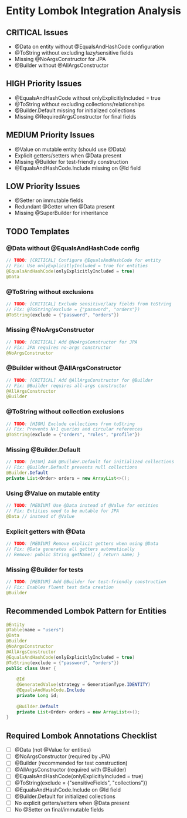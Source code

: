 # Entity Lombok Integration Analysis

## CRITICAL Issues
- @Data on entity without @EqualsAndHashCode configuration
- @ToString without excluding lazy/sensitive fields
- Missing @NoArgsConstructor for JPA
- @Builder without @AllArgsConstructor

## HIGH Priority Issues
- @EqualsAndHashCode without onlyExplicitlyIncluded = true
- @ToString without excluding collections/relationships
- @Builder.Default missing for initialized collections
- Missing @RequiredArgsConstructor for final fields

## MEDIUM Priority Issues
- @Value on mutable entity (should use @Data)
- Explicit getters/setters when @Data present
- Missing @Builder for test-friendly construction
- @EqualsAndHashCode.Include missing on @Id field

## LOW Priority Issues
- @Setter on immutable fields
- Redundant @Getter when @Data present
- Missing @SuperBuilder for inheritance

## TODO Templates

### @Data without @EqualsAndHashCode config
```java
// TODO: [CRITICAL] Configure @EqualsAndHashCode for entity
// Fix: Use onlyExplicitlyIncluded = true for entities
@EqualsAndHashCode(onlyExplicitlyIncluded = true)
@Data
```

### @ToString without exclusions
```java
// TODO: [CRITICAL] Exclude sensitive/lazy fields from toString
// Fix: @ToString(exclude = {"password", "orders"})
@ToString(exclude = {"password", "orders"})
```

### Missing @NoArgsConstructor
```java
// TODO: [CRITICAL] Add @NoArgsConstructor for JPA
// Fix: JPA requires no-args constructor
@NoArgsConstructor
```

### @Builder without @AllArgsConstructor
```java
// TODO: [CRITICAL] Add @AllArgsConstructor for @Builder
// Fix: @Builder requires all-args constructor
@AllArgsConstructor
@Builder
```


### @ToString without collection exclusions
```java
// TODO: [HIGH] Exclude collections from toString
// Fix: Prevents N+1 queries and circular references
@ToString(exclude = {"orders", "roles", "profile"})
```

### Missing @Builder.Default
```java
// TODO: [HIGH] Add @Builder.Default for initialized collections
// Fix: @Builder.Default prevents null collections
@Builder.Default
private List<Order> orders = new ArrayList<>();
```


### Using @Value on mutable entity
```java
// TODO: [MEDIUM] Use @Data instead of @Value for entities
// Fix: Entities need to be mutable for JPA
@Data // instead of @Value
```

### Explicit getters with @Data
```java
// TODO: [MEDIUM] Remove explicit getters when using @Data
// Fix: @Data generates all getters automatically
// Remove: public String getName() { return name; }
```

### Missing @Builder for tests
```java
// TODO: [MEDIUM] Add @Builder for test-friendly construction
// Fix: Enables fluent test data creation
@Builder
```

## Recommended Lombok Pattern for Entities
```java
@Entity
@Table(name = "users")
@Data
@Builder
@NoArgsConstructor
@AllArgsConstructor
@EqualsAndHashCode(onlyExplicitlyIncluded = true)
@ToString(exclude = {"password", "orders"})
public class User {
    
    @Id
    @GeneratedValue(strategy = GenerationType.IDENTITY)
    @EqualsAndHashCode.Include
    private Long id;
    
    @Builder.Default
    private List<Order> orders = new ArrayList<>();
}
```

## Required Lombok Annotations Checklist
- [ ] @Data (not @Value for entities)
- [ ] @NoArgsConstructor (required by JPA)
- [ ] @Builder (recommended for test construction)
- [ ] @AllArgsConstructor (required with @Builder)
- [ ] @EqualsAndHashCode(onlyExplicitlyIncluded = true)
- [ ] @ToString(exclude = {"sensitiveFields", "collections"})
- [ ] @EqualsAndHashCode.Include on @Id field
- [ ] @Builder.Default for initialized collections
- [ ] No explicit getters/setters when @Data present
- [ ] No @Setter on final/immutable fields